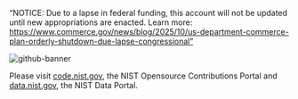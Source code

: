 “NOTICE: Due to a lapse in federal funding, this account will not be updated until new appropriations are enacted. Learn more: https://www.commerce.gov/news/blog/2025/10/us-department-commerce-plan-orderly-shutdown-due-lapse-congressional”

![github-banner](https://user-images.githubusercontent.com/5330387/183502751-f29645f1-ccb4-408b-be1d-c6ef31649345.png)

Please visit [code.nist.gov](https://code.nist.gov), the NIST Opensource Contributions Portal and [data.nist.gov](https://data.nist.gov), the NIST Data Portal.




